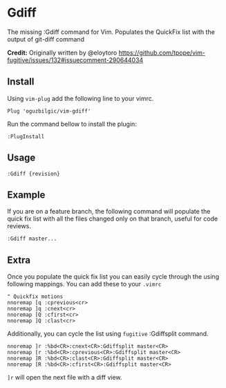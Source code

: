 # Gdiff

The missing :Gdiff command for Vim. Populates the QuickFix list with the output
of git-diff command

**Credit:** Originally written by @eloytoro
https://github.com/tpope/vim-fugitive/issues/132#issuecomment-290644034

## Install

Using `vim-plug` add the following line to your vimrc.

```vim
Plug 'oguzbilgic/vim-gdiff'
```

Run the command bellow to install the plugin: 

```vim
:PlugInstall
```

## Usage

```
:Gdiff {revision}
```

## Example

If you are on a feature branch, the following command will populate the quick
fix list with all the files changed only on that branch, useful for code
reviews.

```
:Gdiff master... 
```

## Extra

Once you populate the quick fix list you can easily cycle through the using
following mappings. You can add these to your `.vimrc`

```
" Quickfix motions
nnoremap [q :cprevious<cr>
nnoremap ]q :cnext<cr>
nnoremap [Q :cfirst<cr>
nnoremap ]Q :clast<cr>
```

Additionally, you can cycle the list using `fugitive` :Gdiffsplit command. 

```
nnoremap ]r :%bd<CR>:cnext<CR>:Gdiffsplit master<CR>
nnoremap [r :%bd<CR>:cprevious<CR>:Gdiffsplit master<CR>
nnoremap ]R :%bd<CR>:clast<CR>:Gdiffsplit master<CR>
nnoremap [R :%bd<CR>:cfirst<CR>:Gdiffsplit master<CR>
```

`]r` will open the next file with a diff view.
